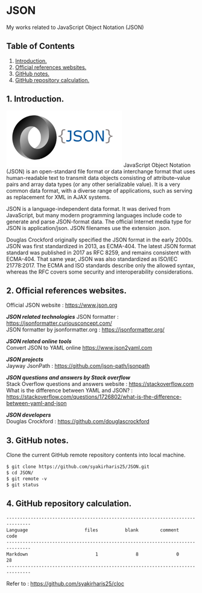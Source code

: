 # JSON
My works related to JavaScript Object Notation (JSON)

## Table of Contents
1. [Introduction.](#introduction)
2. [Official references websites.](#references)
3. [GitHub notes.](#github)
4. [GitHub repository calculation.](#calculation)

<a name="introduction"></a>
## 1. Introduction.
<img src="json.png" height="150"> 
JavaScript Object Notation (JSON) is an open-standard file format or data interchange format that uses human-readable text to transmit data objects consisting of attribute–value pairs and array data types (or any other serializable value). It is a very common data format, with a diverse range of applications, such as serving as replacement for XML in AJAX systems.

JSON is a language-independent data format. It was derived from JavaScript, but many modern programming languages include code to generate and parse JSON-format data. The official Internet media type for JSON is application/json. JSON filenames use the extension .json.

Douglas Crockford originally specified the JSON format in the early 2000s. JSON was first standardized in 2013, as ECMA-404. The latest JSON format standard was published in 2017 as RFC 8259, and remains consistent with ECMA-404. That same year, JSON was also standardized as ISO/IEC 21778:2017. The ECMA and ISO standards describe only the allowed syntax, whereas the RFC covers some security and interoperability considerations.

<a name="references"></a>
## 2. Official references websites.
Official JSON website : https://www.json.org <br />

**_JSON related technologies_**
JSON formatter : https://jsonformatter.curiousconcept.com/ <br />
JSON formatter by jsonformatter.org : https://jsonformatter.org/ <br />

**_JSON related online tools_** <br />
Convert JSON to YAML online https://www.json2yaml.com <br />

**_JSON projects_** <br />
Jayway JsonPath : https://github.com/json-path/jsonpath

**_JSON questions and answers by Stack overflow_** <br />
Stack Overflow questions and answers website : https://stackoverflow.com <br />
What is the difference between YAML and JSON? : https://stackoverflow.com/questions/1726802/what-is-the-difference-between-yaml-and-json

**_JSON developers_** <br />
Douglas Crockford : https://github.com/douglascrockford

<a name="github"></a>
## 3. GitHub notes.
Clone the current GitHub remote repository contents into local machine.
```
$ git clone https://github.com/syakirharis25/JSON.git
$ cd JSON/
$ git remote -v
$ git status
```

<a name="calculation"></a>
## 4. GitHub repository calculation.
```
-------------------------------------------------------------------------------
Language                     files          blank        comment           code
-------------------------------------------------------------------------------
Markdown                         1              8              0             28
-------------------------------------------------------------------------------
```
Refer to : https://github.com/syakirharis25/cloc
